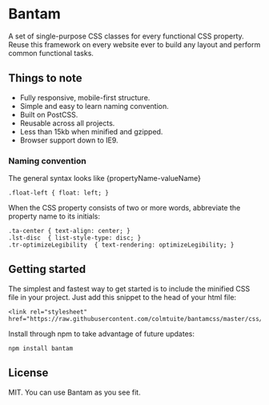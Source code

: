 # Bantam

A set of single-purpose CSS classes for every functional CSS property. Reuse this framework on every website ever to build any layout and perform common functional tasks.

## Things to note

- Fully responsive, mobile-first structure.
- Simple and easy to learn naming convention.
- Built on PostCSS.
- Reusable across all projects.
- Less than 15kb when minified and gzipped.
- Browser support down to IE9.

### Naming convention

The general syntax looks like {propertyName-valueName}

    .float-left { float: left; }

When the CSS property consists of two or more words, abbreviate the property name to its initials:

    .ta-center { text-align: center; }
    .lst-disc  { list-style-type: disc; }
    .tr-optimizeLegibility  { text-rendering: optimizeLegibility; }

## Getting started

The simplest and fastest way to get started is to include the minified CSS file in your project. Just add this snippet to the head of your html file:

    <link rel="stylesheet" href="https://raw.githubusercontent.com/colmtuite/bantamcss/master/css/bantam.min.css">

Install through npm to take advantage of future updates:

    npm install bantam

## License

MIT. You can use Bantam as you see fit.
